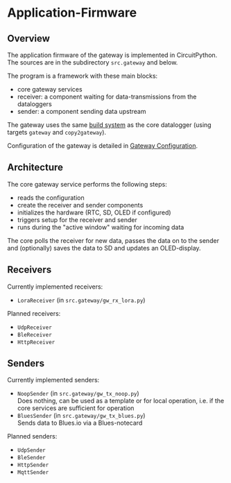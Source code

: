 Application-Firmware
====================


Overview
--------

The application firmware of the gateway is implemented in CircuitPython.
The sources are in the subdirectory `src.gateway` and below.

The program is a framework with these main blocks:

  - core gateway services
  - receiver: a component waiting for data-transmissions from the dataloggers
  - sender: a component sending data upstream

The gateway uses the same [build system](./deployment.md) as the core
datalogger (using targets `gateway` and `copy2gateway`).

Configuration of the gateway is detailed in [Gateway
Configuration](./gatway_config.md.).


Architecture
------------

The core gateway service performs the following steps:

  - reads the configuration
  - create the receiver and sender components
  - initializes the hardware (RTC, SD, OLED if configured)
  - triggers setup for the receiver and sender
  - runs during the "active window" waiting for incoming data

The core polls the receiver for new data, passes the data on to the
sender and (optionally) saves the data to SD and updates an OLED-display.


Receivers
---------

Currently implemented receivers:

  - `LoraReceiver` (in `src.gateway/gw_rx_lora.py`)

Planned receivers:

  - `UdpReceiver`
  - `BleReceiver`
  - `HttpReceiver`


Senders
-------

Currently implemented senders:

  - `NoopSender` (in `src.gateway/gw_tx_noop.py`)  
    Does nothing, can be used as a template or for local operation, i.e.
    if the core services are sufficient for operation
  - `BluesSender` (in `src.gateway/gw_tx_blues.py`)  
    Sends data to Blues.io via a Blues-notecard

Planned senders:

  - `UdpSender`
  - `BleSender`
  - `HttpSender`
  - `MqttSender`

